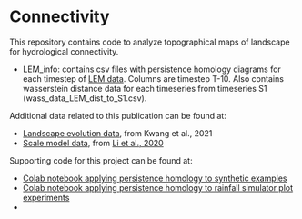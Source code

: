 # Connectivity

This repository contains code to analyze topographical maps of landscape for hydrological connectivity. 
* LEM_info: contains csv files with persistence homology diagrams for each timestep of [LEM data](https://databank.illinois.edu/datasets/IDB-1558455). Columns are timestep T-10. Also contains wasserstein distance data for each timeseries from timeseries S1 (wass_data_LEM_dist_to_S1.csv).


Additional data related to this publication can be found at:
* [Landscape evolution data](https://databank.illinois.edu/datasets/IDB-1558455), from Kwang et al., 2021
* [Scale model data](https://github.com/lapidesd/connectivity_topology/tree/main/scale_model_LEM), from [Li et al., 2020](https://www.sciencedirect.com/science/article/pii/S0167198719303435)

Supporting code for this project can be found at:
* [Colab notebook applying persistence homology to synthetic examples](https://colab.research.google.com/drive/1MCGMS5ecnnBBprYOyYtvnYafL9CgMKIW?authuser=1#scrollTo=LO_RmXiVjEZF)
* [Colab notebook applying persistence homology to rainfall simulator plot experiments](https://colab.research.google.com/drive/1KYyP1tGfe4L5_v9f1sxnFxeazSRqpia_?usp=sharing)
* 
